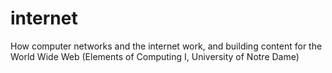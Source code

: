 # internet
How computer networks and the internet work, and building content for the World Wide Web (Elements of Computing I, University of Notre Dame)
